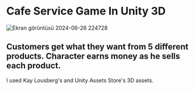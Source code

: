 # **Cafe Service Game In Unity 3D**

![Ekran görüntüsü 2024-06-26 224728](https://github.com/isknergis/cafee1/assets/152815776/6d7f2e70-dffd-4b56-8290-266c814aae20)

## Customers get what they want from 5 different products. Character earns money as he sells each product.


I used Kay Lousberg's and Unity Assets Store's 3D assets.

